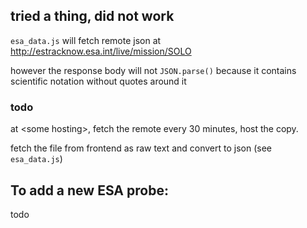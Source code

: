 ## tried a thing, did not work

`esa_data.js` will fetch remote json at http://estracknow.esa.int/live/mission/SOLO 

however the response body will not `JSON.parse()` because it contains scientific notation without quotes around it

### todo

at \<some hosting>, fetch the remote every 30 minutes, host the copy. 

fetch the file from frontend as raw text and convert to json (see `esa_data.js`)

## To add a new ESA probe:

todo
